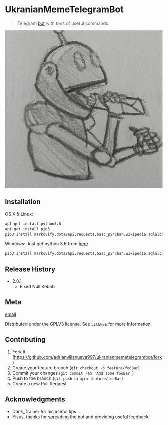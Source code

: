 # UkranianMemeTelegramBot
> Telegram [bot](Xiao_Bot) with tons of useful commands

![](ukranianmemepic.jpg)

## Installation

OS X & Linux:

```sh
apt-get install python3.6
apt-get install pip3
pip3 install markovify,dota2api,requests,basc_py4chan,wikipedia,sqlalchemy
```

Windows:
Just get python 3.6 from [here](https://www.python.org/downloads/release/python-366/)
```sh
pip3 install markovify,dota2api,requests,basc_py4chan,wikipedia,sqlalchemy
```

## Release History

* 2.0.1
    * Fixed Null Kebab


## Meta

[email](adrianvillanueva997@gmail.com)

Distributed under the GPLV3 license. See ``LICENSE`` for more information.

## Contributing

1. Fork it (<https://github.com/adrianvillanueva997/ukranianmemetelegrambot/fork>)
2. Create your feature branch (`git checkout -b feature/fooBar`)
3. Commit your changes (`git commit -am 'Add some fooBar'`)
4. Push to the branch (`git push origin feature/fooBar`)
5. Create a new Pull Request


## Acknowledgments

* Dank_Trainer for his useful tips.
* Yisus, thanks for spreading the bot and providing useful feedback.
